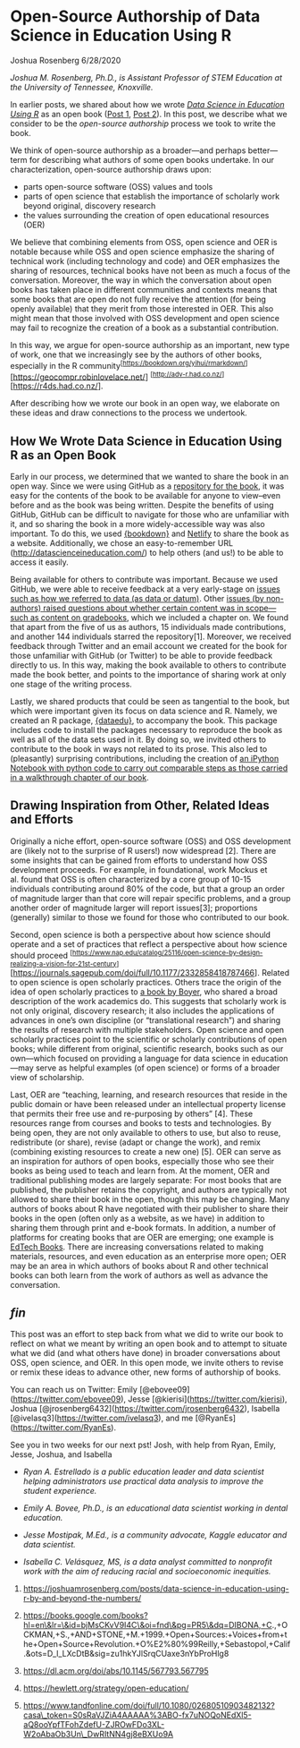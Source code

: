 Open-Source Authorship of Data Science in Education Using R
================
Joshua Rosenberg
6/28/2020

*Joshua M. Rosenberg, Ph.D., is Assistant Professor of STEM Education at
the University of Tennessee, Knoxville.*

In earlier posts, we shared about how we wrote [*Data Science in
Education Using R*](http://datascienceineducation.com/) as an open book
([Post 1](https://rviews.rstudio.com/2020/05/26/community-and-collaboration-writing-our-book-in-the-open/),
[Post 2](https://rviews.rstudio.com/2020/06/11/learning-r-with-education-datasets/)).
In this post, we describe what we consider to be the *open-source
authorship* process we took to write the book.

We think of open-source authorship as a broader—and perhaps better—term
for describing what authors of some open books undertake. In our
characterization, open-source authorship draws upon:

  - parts open-source software (OSS) values and tools
  - parts of open science that establish the importance of scholarly
    work beyond original, discovery research
  - the values surrounding the creation of open educational resources
    (OER)

We believe that combining elements from OSS, open science and OER is
notable because while OSS and open science emphasize the sharing of
technical work (including technology and code) and OER emphasizes the
sharing of resources, technical books have not been as much a focus of
the conversation. Moreover, the way in which the conversation about open
books has taken place in different communities and contexts means that
some books that are open do not fully receive the attention (for being
openly available) that they merit from those interested in OER. This
also might mean that those involved with OSS development and open
science may fail to recognize the creation of a book as a substantial
contribution.

In this way, we argue for open-source authorship as an important, new
type of work, one that we increasingly see by the authors of other
books, especially in the R
community<sup>\[<https://bookdown.org/yihui/rmarkdown/>\]
</sup>\[<https://geocompr.robinlovelace.net/>\]
<sup>\[<http://adv-r.had.co.nz/>\] </sup>\[<https://r4ds.had.co.nz/>\].

After describing how we wrote our book in an open way, we elaborate on
these ideas and draw connections to the process we undertook.

## How We Wrote Data Science in Education Using R as an Open Book

Early in our process, we determined that we wanted to share the book in
an open way. Since we were using GitHub as a [repository for the
book](https://github.com/data-edu/data-science-in-education/), it was
easy for the contents of the book to be available for anyone to
view–even before and as the book was being written. Despite the
benefits of using GitHub, GitHub can be difficult to navigate for those
who are unfamiliar with it, and so sharing the book in a more
widely-accessible way was also important. To do this, we used
[{bookdown}](https://bookdown.org/) and
[Netlify](https://www.netlify.com/) to share the book as a website.
Additionally, we chose an easy-to-remember URL
(<http://datascienceineducation.com/>) to help others (and us\!) to be
able to access it easily.

Being available for others to contribute was important. Because we used
GitHub, we were able to receive feedback at a very early-stage on
[issues such as how we referred to data (as data or
datum)](https://github.com/data-edu/data-science-in-education/issues/20).
Other [issues (by non-authors) raised questions about whether certain
content was in scope—such as content on
gradebooks](https://github.com/data-edu/data-science-in-education/issues/9),
which we included a chapter on. We found that apart from the five of us
as authors, 15 individuals made contributions, and another 144
individuals starred the repository\[1\]. Moreover, we received feedback
through Twitter and an email account we created for the book for those
unfamiliar with GitHub (or Twitter) to be able to provide feedback
directly to us. In this way, making the book available to others to
contribute made the book better, and points to the importance of sharing
work at only one stage of the writing process.

Lastly, we shared products that could be seen as tangential to the book,
but which were important given its focus on data science and R. Namely,
we created an R package,
[{dataedu}](https://data-edu.github.io/dataedu/), to accompany the book.
This package includes code to install the packages necessary to
reproduce the book as well as all of the data sets used in it. By doing
so, we invited others to contribute to the book in ways not related to
its prose. This also led to (pleasantly) surprising contributions,
including the creation of [an iPython Notebook with python code to carry
out comparable steps as those carried in a walkthrough chapter of our
book](https://colab.research.google.com/drive/1f7CpetOWP9T2XaJCNrcwWj3CMKsQNmtw).

## Drawing Inspiration from Other, Related Ideas and Efforts

Originally a niche effort, open-source software (OSS) and OSS
development are (likely not to the surprise of R users\!) now widespread
\[2\]. There are some insights that can be gained from efforts to
understand how OSS development proceeds. For example, in foundational,
work Mockus et al. found that OSS is often characterized by a core group
of 10-15 individuals contributing around 80% of the code, but that a
group an order of magnitude larger than that core will repair specific
problems, and a group another order of magnitude larger will report
issues\[3\]; proportions (generally) similar to those we found for those
who contributed to our book.

Second, open science is both a perspective about how science should
operate and a set of practices that reflect a perspective about how
science should proceed
<sup>\[<https://www.nap.edu/catalog/25116/open-science-by-design-realizing-a-vision-for-21st-century>\]
</sup>\[<https://journals.sagepub.com/doi/full/10.1177/2332858418787466>\].
Related to open science is open scholarly practices. Others trace the
origin of the idea of open scholarly practices to [a book by
Boyer](https://eric.ed.gov/?id=ED326149), who shared a broad description
of the work academics do. This suggests that scholarly work is not only
original, discovery research; it also includes the applications of
advances in one’s own discipline (or “translational research”) and
sharing the results of research with multiple stakeholders. Open science
and open scholarly practices point to the scientific or scholarly
contributions of open books; while different from original, scientific
research, books such as our own—which focused on providing a language
for data science in education—may serve as helpful examples (of open
science) or forms of a broader view of scholarship.

Last, OER are “teaching, learning, and research resources that reside in
the public domain or have been released under an intellectual property
license that permits their free use and re-purposing by others” \[4\].
These resources range from courses and books to tests and technologies.
By being open, they are not only available to others to use, but also to
reuse, redistribute (or share), revise (adapt or change the work), and
remix (combining existing resources to create a new one) \[5\]. OER can
serve as an inspiration for authors of open books, especially those who
see their books as being used to teach and learn from. At the moment,
OER and traditional publishing modes are largely separate: For most
books that are published, the publisher retains the copyright, and
authors are typically not allowed to share their book in the open,
though this may be changing. Many authors of books about R have
negotiated with their publisher to share their books in the open (often
only as a website, as we have) in addition to sharing them through print
and e-book formats. In addition, a number of platforms for creating
books that are OER are emerging; one example is [EdTech
Books](https://edtechbooks.org). There are increasing conversations
related to making materials, resources, and even education as an
enterprise more open; OER may be an area in which authors of books about
R and other technical books can both learn from the work of authors as
well as advance the conversation.

## *fin*

This post was an effort to step back from what we did to write our book
to reflect on what we meant by writing an open book and to attempt to
situate what we did (and what others have done) in broader conversations
about OSS, open science, and OER. In this open mode, we invite others to
revise or remix these ideas to advance other, new forms of authorship of
books.

You can reach us on Twitter: Emily
\[@ebovee09\](<https://twitter.com/ebovee09>), Jesse
\[@kierisi\](<https://twitter.com/kierisi>), Joshua
\[@jrosenberg6432\](<https://twitter.com/jrosenberg6432>), Isabella
\[@ivelasq3\](<https://twitter.com/ivelasq3>), and me
\[@RyanEs\](<https://twitter.com/RyanEs>).

See you in two weeks for our next pst\! Josh, with help from Ryan,
Emily, Jesse, Joshua, and Isabella

  - *Ryan A. Estrellado is a public education leader and data scientist
    helping administrators use practical data analysis to improve the
    student experience.*

  - *Emily A. Bovee, Ph.D., is an educational data scientist working in
    dental education.*

  - *Jesse Mostipak, M.Ed., is a community advocate, Kaggle educator and
    data scientist.*

  - *Isabella C. Velásquez, MS, is a data analyst committed to nonprofit
    work with the aim of reducing racial and socioeconomic inequities.*

<!-- end list -->

1.  <https://joshuamrosenberg.com/posts/data-science-in-education-using-r-by-and-beyond-the-numbers/>

2.  <https://books.google.com/books?hl=en\&lr=\&id=bjMsCKvV9I4C\&oi=fnd\&pg=PR5\&dq=DIBONA,+C>.,+OCKMAN,+S.,+AND+STONE,+M.+1999.+Open+Sources:+Voices+from+the+Open+Source+Revolution.+O%E2%80%99Reilly,+Sebastopol,+Calif.\&ots=D\_l\_LXcDtB\&sig=zu1hkYJlSrqCUaxe3nYbProHlg8

3.  <https://dl.acm.org/doi/abs/10.1145/567793.567795>

4.  <https://hewlett.org/strategy/open-education/>

5.  <https://www.tandfonline.com/doi/full/10.1080/02680510903482132?casa\_token=S0sRaVJZiA4AAAAA%3ABO-fx7uNOQoNEdXl5-aQ8ooYpfTFohZdefU-ZJROwFDo3XL-W2oAbaOb3Un\_DwRItNN4gj8eBXUo9A>
